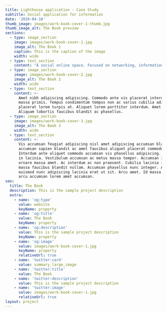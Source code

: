 ```yaml
---
title: Lighthouse application - Case Study
subtitle: Social application for information
date: '2020-04-10'
thumb_image: images/work-book-cover-1-thumb.jpg
thumb_image_alt: The Book preview
sections:
  - type: image_section
    image: images/work-book-cover-1.jpg
    image_alt: The Book 1
    caption: This is the caption of the image
    width: wide
  - type: text_section
    content: "A social online space. Focused on networking, information, and development.\r\nThese design plans depict the future of Lighthouse’s branding. As a growing product, it focuses on developing a space purely for people’s growth and productivity. Professional portfolios and a networking forum with groups.\r\nLighthouse, as planned, is a professional information site, structured to develop and network one's self.\n\nUser Research: Literature Review, Competitive Analysis\r\nUX Design: Prototyping\r\nDevelopment: Accessible sites\n\nTools Used\r\nFigma\r\nNext.js\r\nReactJS\r\nNode\n\nCompetitive Analysis\r\nWhile doing research to find out the already available platforms for professional people, a few stand out though a few aren't yet popular. Showwcase, Hashnode, Devto, trailhead by salesforce. A lot of these online \"communities\" share a lot in common which makes them less likeable, people don't care. Few succeed in retaining professionals or students making it valuable for them by actually reducing the complexity. It either could be space or time complexity. Stackoverflow is a great example, it passes all the rules thereby making it stand out.\n\nThe word \"community\" and \"networking\" is being thrown out too much, that it almost becomes boring for a person. The whole subject of the project is to retain the people visiting, and keep them engaged within the application. To do that, extensive methods like exclusive branding is planned. Developing a brand where people are curious by themselves is more efficient than insisting people use it to get better.\n"
  - type: image_section
    image: images/work-book-cover-2.jpg
    image_alt: The Book 2
    width: wide
  - type: text_section
    content: >-
      Amet nibh adipiscing adipiscing. Commodo ante vis placerat interdum massa
      massa primis. Tempus condimentum tempus non ac varius cubilia adipiscing
      placerat lorem turpis at. Aliquet lorem porttitor interdum. Amet lacus.
      Aliquam lobortis faucibus blandit ac phasellus.
  - type: image_section
    image: images/work-book-cover-3.jpg
    image_alt: The Book 3
    width: wide
  - type: text_section
    content: >-
      Vis accumsan feugiat adipiscing nisl amet adipiscing accumsan blandit
      accumsan sapien blandit ac amet faucibus aliquet placerat commodo.
      Interdum ante aliquet commodo accumsan vis phasellus adipiscing. Ornare a
      in lacinia. Vestibulum accumsan ac metus massa tempor. Accumsan in lacinia
      ornare massa amet. Ac interdum ac non praesent. Cubilia lacinia interdum
      massa faucibus blandit nullam. Accumsan phasellus nunc integer. Accumsan
      euismod nunc adipiscing lacinia erat ut sit. Arcu amet. Id massa aliquet
      arcu accumsan lorem amet accumsan.
seo:
  title: The Book
  description: This is the sample project description
  extra:
    - name: 'og:type'
      value: website
      keyName: property
    - name: 'og:title'
      value: The Book
      keyName: property
    - name: 'og:description'
      value: This is the sample project description
      keyName: property
    - name: 'og:image'
      value: images/work-book-cover-1.jpg
      keyName: property
      relativeUrl: true
    - name: 'twitter:card'
      value: summary_large_image
    - name: 'twitter:title'
      value: The Book
    - name: 'twitter:description'
      value: This is the sample project description
    - name: 'twitter:image'
      value: images/work-book-cover-1.jpg
      relativeUrl: true
layout: project
---
```

